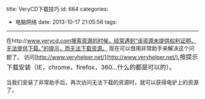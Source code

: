 title: VeryCD下载技巧
id: 664
categories:
  - 电脑网络
date: 2013-10-17 21:05:56
tags:
---

在http://www.verycd.com搜索资源的时候，经常遇到“该资源未提供权利证明，无法提供下载。”的提示，而无法下载资源。
现在可以借用非常助手来解决这个问题了。
访问[http://www.veryhelper.net/](http://www.veryhelper.net/)<span style="line-height: 1.714285714; font-size: 1rem;">,按提示下载安装（IE，chrome，firefox，360…什么的都是可以的）。</span>

当我们安装了非常助手后，再次访问无法下载的资源时，就可以获得电驴上的资源了。